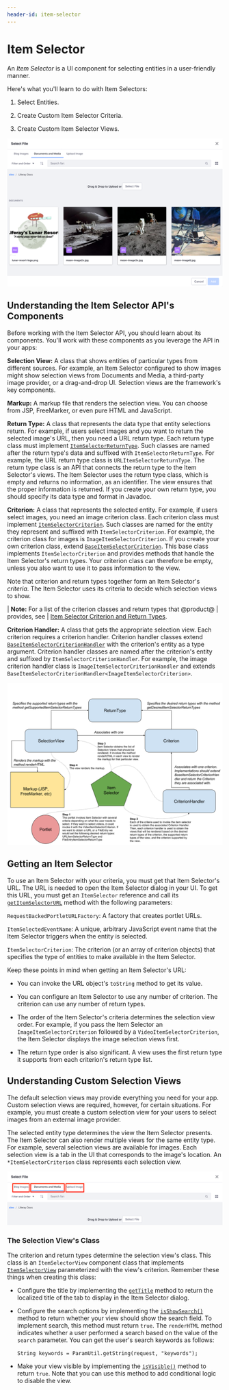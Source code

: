 ```yaml
---
header-id: item-selector
---
```


# Item Selector

An *Item Selector* is a UI component for selecting entities in a user-friendly 
manner. 

Here's what you'll learn to do with Item Selectors: 

1.  Select Entities. 

2.  Create Custom Item Selector Criteria.

3.  Create Custom Item Selector Views. 

![Figure 1: Item Selectors select entities.](../../../images/item-selector-dialog-02.png)

## Understanding the Item Selector API's Components

Before working with the Item Selector API, you should learn about its 
components. You'll work with these components as you leverage the API in your 
apps: 

**Selection View:** A class that shows entities of particular types from 
different sources. For example, an Item Selector configured to show images might 
show selection views from Documents and Media, a third-party image provider, or 
a drag-and-drop UI. Selection views are the framework's key components. 

**Markup:** A markup file that renders the selection view. You can choose from
JSP, FreeMarker, or even pure HTML and JavaScript. 

**Return Type:** A class that represents the data type that entity selections 
return. For example, if users select images and you want to return the selected 
image's URL, then you need a URL return type. Each return type class must 
implement 
[`ItemSelectorReturnType`](@app-ref@/collaboration/latest/javadocs/com/liferay/item/selector/ItemSelectorReturnType.html). 
Such classes are named after the return type's data and suffixed with 
`ItemSelectorReturnType`. For example, the URL return type class is 
`URLItemSelectorReturnType`. The return type class is an API that connects the 
return type to the Item Selector's views. The Item Selector uses the return type 
class, which is empty and returns no information, as an identifier. The view 
ensures that the proper information is returned. If you create your own return 
type, you should specify its data type and format in Javadoc. 

**Criterion:** A class that represents the selected entity. For example, if
users select images, you need an image criterion class. Each criterion class
must implement
[`ItemSelectorCriterion`](@app-ref@/collaboration/latest/javadocs/com/liferay/item/selector/ItemSelectorCriterion.html).
Such classes are named for the entity they represent and suffixed with
`ItemSelectorCriterion`. For example, the criterion class for images is
`ImageItemSelectorCriterion`. If you create your own criterion class, extend
[`BaseItemSelectorCriterion`](@app-ref@/collaboration/latest/javadocs/com/liferay/item/selector/BaseItemSelectorCriterion.html).
This base class implements `ItemSelectorCriterion` and provides methods that
handle the Item Selector's return types. Your criterion class can therefore be
empty, unless you also want to use it to pass information to the view. 

Note that criterion and return types together form an Item Selector's 
*criteria*. The Item Selector uses its criteria to decide which selection views 
to show. 

| **Note:** For a list of the criterion classes and return types that @product@
| provides, see
| [Item Selector Criterion and Return Types](/develop/reference/-/knowledge_base/7-2/item-selector-criterion-and-return-types).

**Criterion Handler:** A class that gets the appropriate selection view. Each 
criterion requires a criterion handler. Criterion handler classes extend 
[`BaseItemSelectorCriterionHandler`](@app-ref@/collaboration/latest/javadocs/com/liferay/item/selector/BaseItemSelectorCriterionHandler.html) 
with the criterion's entity as a type argument. Criterion handler classes are 
named after the criterion's entity and suffixed by 
`ItemSelectorCriterionHandler`. For example, the image criterion handler class 
is `ImageItemSelectorCriterionHandler` and extends 
`BaseItemSelectorCriterionHandler<ImageItemSelectorCriterion>`. 

![Figure 2: Item Selector views (selection views) are determined by the return type and criterion, and rendered by the markup.](../../../images/item-selector-architecture.png)

## Getting an Item Selector

To use an Item Selector with your criteria, you must get that Item Selector's 
URL. The URL is needed to open the Item Selector dialog in your UI. To get this 
URL, you must get an `ItemSelector` reference and call its 
[`getItemSelectorURL`](@app-ref@/collaboration/latest/javadocs/com/liferay/item/selector/ItemSelector.html#getItemSelectorURL-com.liferay.portal.kernel.portlet.RequestBackedPortletURLFactory-java.lang.String-com.liferay.item.selector.ItemSelectorCriterion...-) 
method with the following parameters: 

`RequestBackedPortletURLFactory`: A factory that creates portlet URLs. 

`ItemSelectedEventName`: A unique, arbitrary JavaScript event name that the Item 
Selector triggers when the entity is selected. 

`ItemSelectorCriterion`: The criterion (or an array of criterion objects) that 
specifies the type of entities to make available in the Item Selector. 

Keep these points in mind when getting an Item Selector's URL: 

-   You can invoke the URL object's `toString` method to get its value. 

-   You can configure an Item Selector to use any number of criterion. The 
    criterion can use any number of return types. 

-   The order of the Item Selector's criteria determines the selection view 
    order. For example, if you pass the Item Selector an 
    `ImageItemSelectorCriterion` followed by a `VideoItemSelectorCriterion`, the 
    Item Selector displays the image selection views first. 

-   The return type order is also significant. A view uses the first return type 
    it supports from each criterion's return type list. 

## Understanding Custom Selection Views

The default selection views may provide everything you need for your app. Custom 
selection views are required, however, for certain situations. For example, you 
must create a custom selection view for your users to select images from an 
external image provider. 

The selected entity type determines the view the Item Selector presents. The 
Item Selector can also render multiple views for the same entity type. For 
example, several selection views are available for images. Each selection view 
is a tab in the UI that corresponds to the image's location. An 
`*ItemSelectorCriterion` class represents each selection view. 

![Figure 3: An entity type can have multiple selection views.](../../../images/item-selector-tabs.png)

### The Selection View's Class

The criterion and return types determine the selection view's class. This class 
is an `ItemSelectorView` component class that implements 
[`ItemSelectorView`](@app-ref@/collaboration/latest/javadocs/com/liferay/item/selector/ItemSelectorView.html)
parameterized with the view's criterion. Remember these things when creating
this class: 

-   Configure the title by implementing the 
    [`getTitle`](@app-ref@/collaboration/latest/javadocs/com/liferay/item/selector/ItemSelectorView.html#getTitle-java.util.Locale-) 
    method to return the localized title of the tab to display in the Item 
    Selector dialog. 

-   Configure the search options by implementing the 
    [`isShowSearch()`](@app-ref@/collaboration/latest/javadocs/com/liferay/item/selector/ItemSelectorView.html#isShowSearch--) 
    method to return whether your view should show the search field. To 
    implement search, this method must return `true`. The `renderHTML` method 
    indicates whether a user performed a search based on the value of the 
    `search` parameter. You can get the user's search keywords as follows: 

        String keywords = ParamUtil.getString(request, "keywords");

-   Make your view visible by implementing the 
    [`isVisible()`](@app-ref@/collaboration/latest/javadocs/com/liferay/item/selector/ItemSelectorView.html#isVisible-com.liferay.portal.kernel.theme.ThemeDisplay-) 
    method to return `true`. Note that you can use this method to add 
    conditional logic to disable the view. 
